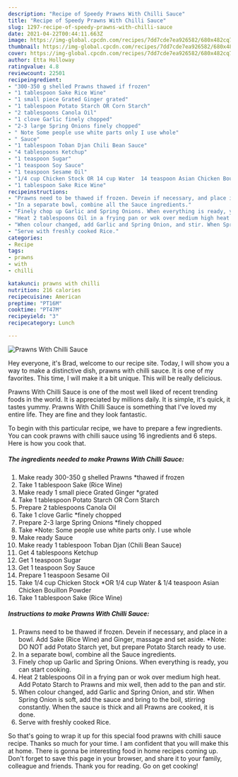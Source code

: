 ```yaml
---
description: "Recipe of Speedy Prawns With Chilli Sauce"
title: "Recipe of Speedy Prawns With Chilli Sauce"
slug: 1297-recipe-of-speedy-prawns-with-chilli-sauce
date: 2021-04-22T00:44:11.663Z
image: https://img-global.cpcdn.com/recipes/7dd7cde7ea926582/680x482cq70/prawns-with-chilli-sauce-recipe-main-photo.jpg
thumbnail: https://img-global.cpcdn.com/recipes/7dd7cde7ea926582/680x482cq70/prawns-with-chilli-sauce-recipe-main-photo.jpg
cover: https://img-global.cpcdn.com/recipes/7dd7cde7ea926582/680x482cq70/prawns-with-chilli-sauce-recipe-main-photo.jpg
author: Etta Holloway
ratingvalue: 4.8
reviewcount: 22501
recipeingredient:
- "300-350 g shelled Prawns thawed if frozen"
- "1 tablespoon Sake Rice Wine"
- "1 small piece Grated Ginger grated"
- "1 tablespoon Potato Starch OR Corn Starch"
- "2 tablespoons Canola Oil"
- "1 clove Garlic finely chopped"
- "2-3 large Spring Onions finely chopped"
- " Note Some people use white parts only I use whole"
- " Sauce"
- "1 tablespoon Toban Djan Chili Bean Sauce"
- "4 tablespoons Ketchup"
- "1 teaspoon Sugar"
- "1 teaspoon Soy Sauce"
- "1 teaspoon Sesame Oil"
- "1/4 cup Chicken Stock OR 14 cup Water  14 teaspoon Asian Chicken Bouillon Powder"
- "1 tablespoon Sake Rice Wine"
recipeinstructions:
- "Prawns need to be thawed if frozen. Devein if necessary, and place in a bowl. Add Sake (Rice Wine) and Ginger, massage and set aside. *Note: DO NOT add Potato Starch yet, but prepare Potato Starch ready to use."
- "In a separate bowl, combine all the Sauce ingredients."
- "Finely chop up Garlic and Spring Onions. When everything is ready, you can start cooking."
- "Heat 2 tablespoons Oil in a frying pan or wok over medium high heat. Add Potato Starch to Prawns and mix well, then add to the pan and stir."
- "When colour changed, add Garlic and Spring Onion, and stir. When Spring Onion is soft, add the sauce and bring to the boil, stirring constantly. When the sauce is thick and all Prawns are cooked, it is done."
- "Serve with freshly cooked Rice."
categories:
- Recipe
tags:
- prawns
- with
- chilli

katakunci: prawns with chilli 
nutrition: 216 calories
recipecuisine: American
preptime: "PT16M"
cooktime: "PT47M"
recipeyield: "3"
recipecategory: Lunch

---
```



![Prawns With Chilli Sauce](https://img-global.cpcdn.com/recipes/7dd7cde7ea926582/680x482cq70/prawns-with-chilli-sauce-recipe-main-photo.jpg)

Hey everyone, it's Brad, welcome to our recipe site. Today, I will show you a way to make a distinctive dish, prawns with chilli sauce. It is one of my favorites. This time, I will make it a bit unique. This will be really delicious.



Prawns With Chilli Sauce is one of the most well liked of recent trending foods in the world. It is appreciated by millions daily. It is simple, it's quick, it tastes yummy. Prawns With Chilli Sauce is something that I've loved my entire life. They are fine and they look fantastic.


To begin with this particular recipe, we have to prepare a few ingredients. You can cook prawns with chilli sauce using 16 ingredients and 6 steps. Here is how you cook that.

<!--inarticleads1-->

##### The ingredients needed to make Prawns With Chilli Sauce:

1. Make ready 300-350 g shelled Prawns *thawed if frozen
1. Take 1 tablespoon Sake (Rice Wine)
1. Make ready 1 small piece Grated Ginger *grated
1. Take 1 tablespoon Potato Starch OR Corn Starch
1. Prepare 2 tablespoons Canola Oil
1. Take 1 clove Garlic *finely chopped
1. Prepare 2-3 large Spring Onions *finely chopped
1. Take  *Note: Some people use white parts only. I use whole
1. Make ready  Sauce
1. Make ready 1 tablespoon Toban Djan (Chili Bean Sauce)
1. Get 4 tablespoons Ketchup
1. Get 1 teaspoon Sugar
1. Get 1 teaspoon Soy Sauce
1. Prepare 1 teaspoon Sesame Oil
1. Take 1/4 cup Chicken Stock *OR 1/4 cup Water &amp; 1/4 teaspoon Asian Chicken Bouillon Powder
1. Take 1 tablespoon Sake (Rice Wine)




<!--inarticleads2-->

##### Instructions to make Prawns With Chilli Sauce:

1. Prawns need to be thawed if frozen. Devein if necessary, and place in a bowl. Add Sake (Rice Wine) and Ginger, massage and set aside. *Note: DO NOT add Potato Starch yet, but prepare Potato Starch ready to use.
1. In a separate bowl, combine all the Sauce ingredients.
1. Finely chop up Garlic and Spring Onions. When everything is ready, you can start cooking.
1. Heat 2 tablespoons Oil in a frying pan or wok over medium high heat. Add Potato Starch to Prawns and mix well, then add to the pan and stir.
1. When colour changed, add Garlic and Spring Onion, and stir. When Spring Onion is soft, add the sauce and bring to the boil, stirring constantly. When the sauce is thick and all Prawns are cooked, it is done.
1. Serve with freshly cooked Rice.




So that's going to wrap it up for this special food prawns with chilli sauce recipe. Thanks so much for your time. I am confident that you will make this at home. There is gonna be interesting food in home recipes coming up. Don't forget to save this page in your browser, and share it to your family, colleague and friends. Thank you for reading. Go on get cooking!
